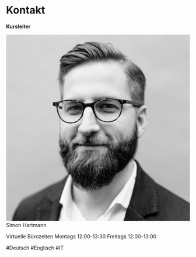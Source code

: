 # Kontakt

**Kursleiter**  

<div class="max-w-sm rounded overflow-hidden shadow-lg">
  <img class="w-full" src="assets/images/simon_png.png" alt="Sunset in the mountains">
  <div class="px-6 py-4">
    <div class="font-bold text-xl mb-2">Simon Hartmann</div>
    <p class="text-gray-700 text-base">
    Virtuelle Bürozeiten
    Montags 12:00-13:30
    Freitags 12:00-13:00
    </p>
  </div>
  <div class="px-6 py-4">
    <span class="inline-block bg-gray-200 rounded-full px-3 py-1 text-sm font-semibold text-gray-700 mr-2">#Deutsch</span>
    <span class="inline-block bg-gray-200 rounded-full px-3 py-1 text-sm font-semibold text-gray-700 mr-2">#Englisch</span>
    <span class="inline-block bg-gray-200 rounded-full px-3 py-1 text-sm font-semibold text-gray-700">#IT</span>
  </div>
</div>
